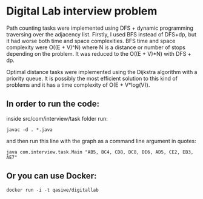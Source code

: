 # Digital Lab interview problem

Path counting tasks were implemented using DFS + dynamic programming traversing over the adjacency list.
Firstly, I used BFS instead of DFS+dp, but it had worse both time and space complexities. BFS time and space complexity were O((E + V)^N) where N is a distance or number of stops depending on the problem. It was reduced to the O((E + V)*N) with DFS + dp.

Optimal distance tasks were implemented using the Dijkstra algorithm with a priority queue. It is possibly the most efficient solution to this kind of problems and it has a time complexity of O(E + V*log(V)).

## In order to run the code:
inside src/com/interview/task folder run:

```no-highlight
javac -d . *.java
```
and then run this line with the graph as a command line argument in quotes:

```no-highlight
java com.interview.task.Main "AB5, BC4, CD8, DC8, DE6, AD5, CE2, EB3, AE7"
```
## Or you can use Docker:
```no-highlight
docker run -i -t qasiwe/digitallab
```
